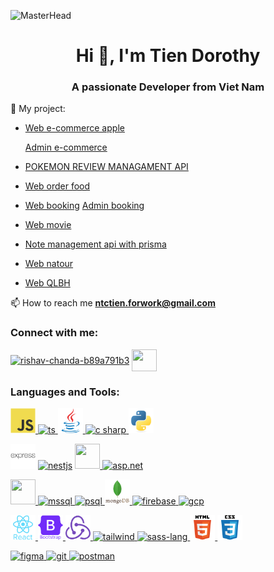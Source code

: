 ![MasterHead](https://developers.giphy.com/branch/master/static/api-512d36c09662682717108a38bbb5c57d.gif)

<h1 align="center">Hi 👋, I'm Tien Dorothy</h1>
<h3 align="center">A passionate Developer from Viet Nam</h3>

🔭 My project:

- [Web e-commerce apple](https://e-commerce-client-react.vercel.app/)

  [Admin e-commerce](https://admin-e-commerce-nodejs-mongodb.vercel.app/)
- [POKEMON REVIEW MANAGAMENT API ](https://github.com/TienDorothy/api-asp.net-v1-review-app)
- [Web order food](https://team9.hdweb.vn/login)
- [Web booking](https://web-booking-hotel-v1-nodejs-mongose.vercel.app/)
  [Admin booking](https://admin-booking-hotel-v1-nodejs-mongose.vercel.app/)
- [Web movie](https://web-movie-demo-react.netlify.app/)
- [Note management api with prisma](https://github.com/TienDorothy/api-nestjs-postgresql-note-v1)
- [Web natour](https://github.com/tennitien/sass-demo-natour)
- [Web QLBH](https://github.com/tennitien/demo-quan-ly-ban-hang-django)

📫 How to reach me **ntctien.forwork@gmail.com**

<h3 align="left">Connect with me:</h3>
<p align="left">
<a href="https://www.linkedin.com/in/nguyentiendorothy/" target="blank"><img align="center" src="https://raw.githubusercontent.com/rahuldkjain/github-profile-readme-generator/master/src/images/icons/Social/linked-in-alt.svg" alt="rishav-chanda-b89a791b3" height="30" width="40" /></a>
<a href="https://www.facebook.com/nguyentien.dorothy" target="blank"><img align="center" src="https://upload.wikimedia.org/wikipedia/en/thumb/0/04/Facebook_f_logo_%282021%29.svg/1200px-Facebook_f_logo_%282021%29.svg.png" alt="" height="35" width="40" /></a>
</p>

<h3 align="left">Languages and Tools:</h3>
<p align="left">
<!-- Languages -->
<a href="https://developer.mozilla.org/en-US/docs/Web/JavaScript" target="_blank" rel="noreferrer"> <img src="https://raw.githubusercontent.com/devicons/devicon/master/icons/javascript/javascript-original.svg" alt="javascript" width="40" height="40"/> </a>
<a href="" target="_blank" rel="noreferrer"> <img src="https://upload.wikimedia.org/wikipedia/commons/4/4c/Typescript_logo_2020.svg" alt="ts" width="40" height="40"/> </a>
<a href="https://www.java.com" target="_blank" rel="noreferrer"> <img src="https://raw.githubusercontent.com/devicons/devicon/master/icons/java/java-original.svg" alt="java" width="40" height="40"/> </a>
<a href="" target="_blank" rel="noreferrer"> <img src="https://user-images.githubusercontent.com/40461634/114240154-134cc400-9955-11eb-9ee7-84a0a2c7e5ba.png" alt="c sharp" width="40" height="40"/> </a>
<a href="https://www.python.org" target="_blank" rel="noreferrer"> <img src="https://raw.githubusercontent.com/devicons/devicon/master/icons/python/python-original.svg" alt="python" width="40" height="40"/> </a>

<!-- FW -->

<a href="https://expressjs.com" target="_blank" rel="noreferrer"> <img src="https://raw.githubusercontent.com/devicons/devicon/master/icons/express/express-original-wordmark.svg" alt="express" width="40" height="40"/></a>
<a href="https://nestjs.com/" target="_blank" rel="noreferrer"> <img src="https://pbs.twimg.com/profile_images/1110148780991623201/vlqCsAVP_400x400.png" alt="nestjs" width="40" height="40"/></a>
<a href="https://spring.io/" target="_blank" rel="noreferrer"> <img src="https://user-images.githubusercontent.com/33158051/103925017-e7673b80-50e4-11eb-9379-ceb82e3f382c.png" width="40" height="40"/>
<a href="" target="_blank" rel="noreferrer"> <img src="https://pics.freeicons.io/uploads/icons/png/14621971553750220-512.png" width="40" height="40" alt="asp.net"/>

<!-- DB -->

<a href="https://www.mysql.com/" target="_blank" rel="noreferrer"> <img src="https://user-images.githubusercontent.com/25181517/183896128-ec99105a-ec1a-4d85-b08b-1aa1620b2046.png" width="40" height="40"/>
<a href="" target="_blank" rel="noreferrer"> <img src="https://schwabencode.com/contents/logos/mssql-server.png" alt="mssql" width="40" height="40"/>
<a href="" target="_blank" rel="noreferrer"> <img src="https://www.postgresqltutorial.com/wp-content/uploads/2012/08/What-is-PostgreSQL.png" alt="psql"  width="40" height="40"/>
<a href="https://www.mongodb.com/" target="_blank" rel="noreferrer"> <img src="https://raw.githubusercontent.com/devicons/devicon/master/icons/mongodb/mongodb-original-wordmark.svg" alt="mongodb" width="40" height="40"/> </a>
<a href="https://firebase.google.com/" target="_blank" rel="noreferrer"> <img src="https://www.vectorlogo.zone/logos/firebase/firebase-icon.svg" alt="firebase" width="40" height="40"/> </a>
<a href="https://cloud.google.com" target="_blank" rel="noreferrer"> <img src="https://www.vectorlogo.zone/logos/google_cloud/google_cloud-icon.svg" alt="gcp" width="40" height="40"/> </a>

<!-- frontend -->

<a href="https://reactjs.org/" target="_blank" rel="noreferrer"> <img src="https://raw.githubusercontent.com/devicons/devicon/master/icons/react/react-original-wordmark.svg" alt="react" width="40" height="40"/> </a>
<a href="https://getbootstrap.com" target="_blank" rel="noreferrer"> <img src="https://raw.githubusercontent.com/devicons/devicon/master/icons/bootstrap/bootstrap-plain-wordmark.svg" alt="bootstrap" width="40" height="40"/>
<a href="https://redux.js.org" target="_blank" rel="noreferrer"> <img src="https://raw.githubusercontent.com/devicons/devicon/master/icons/redux/redux-original.svg" alt="redux" width="40" height="40"/> </a>
<a href="https://tailwindcss.com/" target="_blank" rel="noreferrer"> <img src="https://www.vectorlogo.zone/logos/tailwindcss/tailwindcss-icon.svg" alt="tailwind" width="40" height="40"/> </a>
<a href="https://sass-lang.com/" target="_blank" rel="noreferrer"> <img src="https://sass-lang.com/assets/img/styleguide/seal-color.png" alt="sass-lang" width="40" height="40"/> </a>
<a href="https://www.w3.org/html/" target="_blank" rel="noreferrer"> <img src="https://raw.githubusercontent.com/devicons/devicon/master/icons/html5/html5-original-wordmark.svg" alt="html5" width="40" height="40"/> </a>
<a href="https://www.w3schools.com/css/" target="_blank" rel="noreferrer"> <img src="https://raw.githubusercontent.com/devicons/devicon/master/icons/css3/css3-original-wordmark.svg" alt="css3" width="40" height="40"/> </a>

<!--  -->

<a href="https://www.figma.com/" target="_blank" rel="noreferrer"> <img src="https://www.vectorlogo.zone/logos/figma/figma-icon.svg" alt="figma" width="40" height="40"/> </a>
<a href="https://git-scm.com/" target="_blank" rel="noreferrer"> <img src="https://www.vectorlogo.zone/logos/git-scm/git-scm-icon.svg" alt="git" width="40" height="40"/> </a>
<a href="https://postman.com" target="_blank" rel="noreferrer"> <img src="https://www.vectorlogo.zone/logos/getpostman/getpostman-icon.svg" alt="postman" width="40" height="40"/> </a>

</p>
